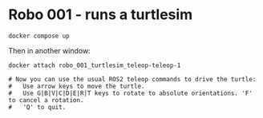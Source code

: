 # Robo 001 - runs a turtlesim 

```
docker compose up
```

Then in another window:
```
docker attach robo_001_turtlesim_teleop-teleop-1 

# Now you can use the usual ROS2 teleop commands to drive the turtle:
#   Use arrow keys to move the turtle.
#   Use G|B|V|C|D|E|R|T keys to rotate to absolute orientations. 'F' to cancel a rotation.
#   'Q' to quit.
```